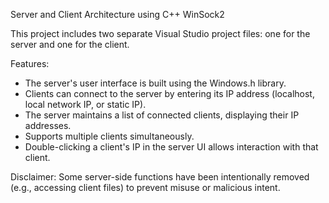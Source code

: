 Server and Client Architecture using C++ WinSock2

This project includes two separate Visual Studio project files: one for the server and one for the client.

Features:
- The server's user interface is built using the Windows.h library.
- Clients can connect to the server by entering its IP address (localhost, local network IP, or static IP).
- The server maintains a list of connected clients, displaying their IP addresses.
- Supports multiple clients simultaneously.
- Double-clicking a client's IP in the server UI allows interaction with that client.

Disclaimer:
Some server-side functions have been intentionally removed (e.g., accessing client files) to prevent misuse or malicious intent.
